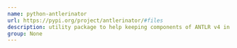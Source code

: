```yaml
---
name: python-antlerinator
url: https://pypi.org/project/antlerinator/#files
description: utility package to help keeping components of ANTLR v4 in sync. URL : https://pypi.org/project/antlerinator/#files Groups : None
group: None
---
```

